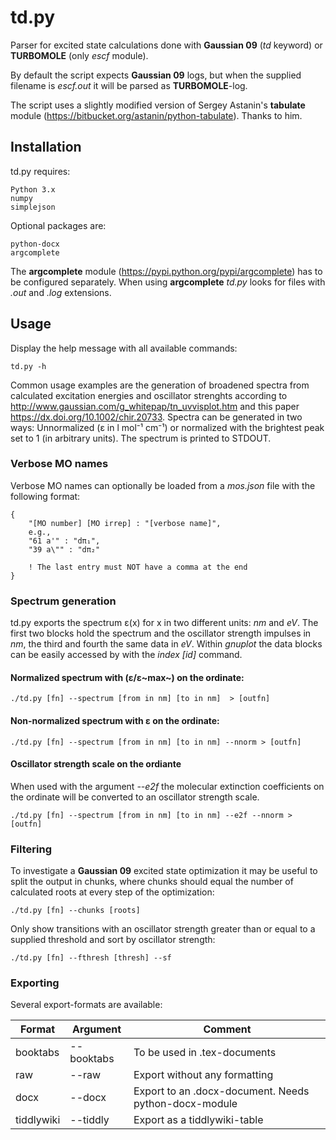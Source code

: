 # td.py

Parser for excited state calculations done with **Gaussian 09** (*td* keyword) or **TURBOMOLE** (only *escf* module).

By default the script expects **Gaussian 09** logs, but when the supplied filename is *escf.out* it will be parsed as **TURBOMOLE**-log.

The script uses a slightly modified version of Sergey Astanin's **tabulate** module (https://bitbucket.org/astanin/python-tabulate). Thanks to him.

## Installation
td.py requires:

    Python 3.x
    numpy
    simplejson
    
Optional packages are:

	python-docx
	argcomplete
	
The **argcomplete** module (https://pypi.python.org/pypi/argcomplete) has to be configured separately. When using **argcomplete** *td.py* looks for files with *.out* and *.log* extensions.

## Usage
Display the help message with all available commands:

	td.py -h

Common usage examples are the generation of broadened spectra from calculated excitation energies and oscillator strenghts according to http://www.gaussian.com/g_whitepap/tn_uvvisplot.htm and this paper https://dx.doi.org/10.1002/chir.20733. Spectra can be generated in two ways: Unnormalized (ε in l mol⁻¹ cm⁻¹) or normalized with the brightest  peak set to 1 (in arbitrary units). The spectrum is printed to STDOUT.

### Verbose MO names 
Verbose MO names can optionally be loaded from a *mos.json* file with the following format:

	{
		"[MO number] [MO irrep] : "[verbose name]",
		e.g.,
		"61 a'" : "dπ₁",
		"39 a\"" : "dπ₂"
		
		! The last entry must NOT have a comma at the end
	}

### Spectrum generation

td.py exports the spectrum ε(x) for x in two different units: *nm* and *eV*. The first two blocks hold the spectrum and the oscillator strength impulses in *nm*, the third and fourth the same data in *eV*. Within *gnuplot* the data blocks can be easily accessed by with the *index [id]* command.

#### Normalized spectrum with (ε/ε~max~) on the ordinate:

	./td.py [fn] --spectrum [from in nm] [to in nm]  > [outfn]
	
#### Non-normalized spectrum with ε on the ordinate:

	./td.py [fn] --spectrum [from in nm] [to in nm] --nnorm > [outfn]
	
#### Oscillator strength scale on the ordiante
When used with the argument  *\-\-e2f* the molecular extinction coefficients on the ordinate will be converted to an oscillator strength scale.

	./td.py [fn] --spectrum [from in nm] [to in nm] --e2f --nnorm > [outfn]

### Filtering

To investigate a **Gaussian 09** excited state optimization it may be useful to split the output in chunks, where chunks should equal the number of calculated roots at every step of the optimization:

	./td.py [fn] --chunks [roots]

Only show transitions with an oscillator strength greater than or equal to a supplied threshold and sort by oscillator strength:
	
	./td.py [fn] --fthresh [thresh] --sf

### Exporting
Several export-formats are available:

| Format | Argument | Comment |
| --------- | ------------- | ------------- |
| booktabs | \-\-booktabs | To be used in .tex-documents |
| raw | \-\-raw | Export without any formatting |
| docx | \-\-docx | Export to an .docx-document. Needs python-docx-module |
| tiddlywiki | \-\-tiddly | Export as a tiddlywiki-table |